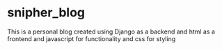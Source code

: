 # snipher_blog
This is a personal blog created using Django as a backend and html as a frontend and javascript for functionality and css for styling

